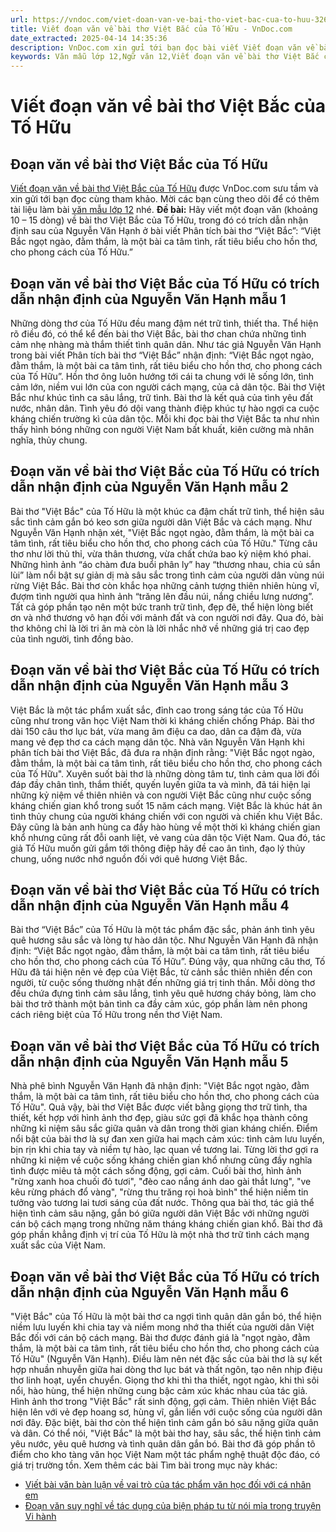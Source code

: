 ```yaml
---
url: https://vndoc.com/viet-doan-van-ve-bai-tho-viet-bac-cua-to-huu-326448
title: Viết đoạn văn về bài thơ Việt Bắc của Tố Hữu - VnDoc.com
date_extracted: 2025-04-14 14:35:36
description: VnDoc.com xin gửi tới bạn đọc bài viết Viết đoạn văn về bài thơ Việt Bắc của Tố Hữu. Mời các bạn cùng tham khảo chi tiết.
keywords: Văn mẫu lớp 12,Ngữ văn 12,Viết đoạn văn về bài thơ Việt Bắc của Tố Hữu,đoạn văn về bài thơ Việt Bắc của Tố Hữu,việt bắc,phân tíc h bài thơ việt bắc,ngữ văn 12 cánh diều,Đoạn văn về bài thơ Việt Bắc của Tố Hữu có trích dẫn nhận định của Nguyễn Văn Hạnh,Việt Bắc ngọt ngào đằm thắm là một bài ca tâm tình rất tiêu biểu cho hồn thơ cho phong cách của Tố Hữu
---
```


# Viết đoạn văn về bài thơ Việt Bắc của Tố Hữu
## Đoạn văn về bài thơ Việt Bắc của Tố Hữu
[Viết đoạn văn về bài thơ Việt Bắc của Tố Hữu](<https://vndoc.com/viet-doan-van-ve-bai-tho-viet-bac-cua-to-huu-326448>) được VnDoc.com sưu tầm và xin gửi tới bạn đọc cùng tham khảo. Mời các bạn cùng theo dõi để có thêm tài liệu làm bài [văn mẫu lớp 12](<https://vndoc.com/van-mau-lop12>) nhé.
**Đề bài:** Hãy viết một đoạn văn \(khoảng 10 – 15 dòng\) về bài thơ Việt Bắc của Tố Hữu, trong đó có trích dẫn nhận định sau của Nguyễn Văn Hạnh ở bài viết Phân tích bài thơ “Việt Bắc”: “Việt Bắc ngọt ngào, đằm thắm, là một bài ca tâm tình, rất tiêu biểu cho hồn thơ, cho phong cách của Tố Hữu.”
## Đoạn văn về bài thơ Việt Bắc của Tố Hữu có trích dẫn nhận định của Nguyễn Văn Hạnh mẫu 1
Những dòng thơ của Tố Hữu đều mang đậm nét trữ tình, thiết tha. Thể hiện rõ điều đó, có thể kể đến bài thơ Việt Bắc, bài thơ chan chứa những tình cảm nhẹ nhàng mà thắm thiết tình quân dân. Như tác giả Nguyễn Văn Hạnh trong bài viết Phân tích bài thơ “Việt Bắc” nhận định: “Việt Bắc ngọt ngào, đằm thắm, là một bài ca tâm tình, rất tiêu biểu cho hồn thơ, cho phong cách của Tố Hữu”. Hồn thơ ông luôn hướng tới cái ta chung với lẽ sống lớn, tình cảm lớn, niềm vui lớn của con người cách mạng, của cả dân tộc. Bài thơ Việt Bắc như khúc tình ca sâu lắng, trữ tình. Bài thơ là kết quả của tình yêu đất nước, nhân dân. Tình yêu đó dội vang thành điệp khúc tự hào ngợi ca cuộc kháng chiến trường kì của dân tộc. Mỗi khi đọc bài thơ Việt Bắc ta như nhìn thấy hình bóng những con người Việt Nam bất khuất, kiên cường mà nhân nghĩa, thủy chung.
## Đoạn văn về bài thơ Việt Bắc của Tố Hữu có trích dẫn nhận định của Nguyễn Văn Hạnh mẫu 2
Bài thơ "Việt Bắc" của Tố Hữu là một khúc ca đậm chất trữ tình, thể hiện sâu sắc tình cảm gắn bó keo sơn giữa người dân Việt Bắc và cách mạng. Như Nguyễn Văn Hạnh nhận xét, "Việt Bắc ngọt ngào, đằm thắm, là một bài ca tâm tình, rất tiêu biểu cho hồn thơ, cho phong cách của Tố Hữu." Từng câu thơ như lời thủ thỉ, vừa thân thương, vừa chất chứa bao kỷ niệm khó phai. Những hình ảnh “áo chàm đưa buổi phân ly” hay “thương nhau, chia củ sắn lùi” làm nổi bật sự giản dị mà sâu sắc trong tình cảm của người dân vùng núi rừng Việt Bắc. Bài thơ còn khắc họa những cảnh tượng thiên nhiên hùng vĩ, đượm tình người qua hình ảnh “trăng lên đầu núi, nắng chiều lưng nương”. Tất cả góp phần tạo nên một bức tranh trữ tình, đẹp đẽ, thể hiện lòng biết ơn và nhớ thương vô hạn đối với mảnh đất và con người nơi đây. Qua đó, bài thơ không chỉ là lời tri ân mà còn là lời nhắc nhở về những giá trị cao đẹp của tình người, tình đồng bào.
## Đoạn văn về bài thơ Việt Bắc của Tố Hữu có trích dẫn nhận định của Nguyễn Văn Hạnh mẫu 3
Việt Bắc là một tác phẩm xuất sắc, đỉnh cao trong sáng tác của Tố Hữu cũng như trong văn học Việt Nam thời kì kháng chiến chống Pháp. Bài thơ dài 150 câu thơ lục bát, vừa mang âm điệu ca dao, dân ca đậm đà, vừa mang vẻ đẹp thơ ca cách mạng dân tộc. Nhà văn Nguyễn Văn Hạnh khi phân tích bài thơ Việt Bắc, đã đưa ra nhận định rằng: "Việt Bắc ngọt ngào, đằm thắm, là một bài ca tâm tình, rất tiêu biểu cho hồn thơ, cho phong cách của Tố Hữu". Xuyên suốt bài thơ là những dòng tâm tư, tình cảm qua lời đối đáp đầy chân tình, thắm thiết, quyến luyến giữa ta và mình, đã tái hiện lại những kỷ niệm về thiên nhiên và con người Việt Bắc cũng như cuộc sống kháng chiến gian khổ trong suốt 15 năm cách mạng. Việt Bắc là khúc hát ân tình thủy chung của người kháng chiến với con người và chiến khu Việt Bắc. Đây cũng là bản anh hùng ca đầy hào hùng về một thời kì kháng chiến gian khổ nhưng cũng rất đỗi oanh liệt, vẻ vang của dân tộc Việt Nam. Qua đó, tác giả Tố Hữu muốn gửi gắm tới thông điệp hãy đề cao ân tình, đạo lý thủy chung, uống nước nhớ nguồn đối với quê hương Việt Bắc.
## Đoạn văn về bài thơ Việt Bắc của Tố Hữu có trích dẫn nhận định của Nguyễn Văn Hạnh mẫu 4
Bài thơ “Việt Bắc” của Tố Hữu là một tác phẩm đặc sắc, phản ánh tình yêu quê hương sâu sắc và lòng tự hào dân tộc. Như Nguyễn Văn Hạnh đã nhận định: “Việt Bắc ngọt ngào, đằm thắm, là một bài ca tâm tình, rất tiêu biểu cho hồn thơ, cho phong cách của Tố Hữu”. Đúng vậy, qua những câu thơ, Tố Hữu đã tái hiện nên vẻ đẹp của Việt Bắc, từ cảnh sắc thiên nhiên đến con người, từ cuộc sống thường nhật đến những giá trị tinh thần. Mỗi dòng thơ đều chứa đựng tình cảm sâu lắng, tình yêu quê hương cháy bỏng, làm cho bài thơ trở thành một bản tình ca đầy cảm xúc, góp phần làm nên phong cách riêng biệt của Tố Hữu trong nền thơ Việt Nam.
## Đoạn văn về bài thơ Việt Bắc của Tố Hữu có trích dẫn nhận định của Nguyễn Văn Hạnh mẫu 5
Nhà phê bình Nguyễn Văn Hạnh đã nhận định: "Việt Bắc ngọt ngào, đằm thắm, là một bài ca tâm tình, rất tiêu biểu cho hồn thơ, cho phong cách của Tố Hữu". Quả vậy, bài thơ Việt Bắc được viết bằng giọng thơ trữ tình, tha thiết, kết hợp với hình ảnh thơ đẹp, giàu sức gợi đã khắc họa thành công những kỉ niệm sâu sắc giữa quân và dân trong thời gian kháng chiến. Điểm nổi bật của bài thơ là sự đan xen giữa hai mạch cảm xúc: tình cảm lưu luyến, bịn rịn khi chia tay và niềm tự hào, lạc quan về tương lai. Từng lời thơ gợi ra những kỉ niệm về cuộc sống kháng chiến gian khổ nhưng cũng đầy nghĩa tình được miêu tả một cách sống động, gợi cảm. Cuối bài thơ, hình ảnh "rừng xanh hoa chuối đỏ tươi", "đèo cao nắng ánh dao gài thắt lưng", "ve kêu rừng phách đổ vàng", "rừng thu trăng rọi hoà bình" thể hiện niềm tin tưởng vào tương lai tươi sáng của đất nước. Thông qua bài thơ, tác giả thể hiện tình cảm sâu nặng, gắn bó giữa người dân Việt Bắc với những người cán bộ cách mạng trong những năm tháng kháng chiến gian khổ. Bài thơ đã góp phần khẳng định vị trí của Tố Hữu là một nhà thơ trữ tình cách mạng xuất sắc của Việt Nam.
## Đoạn văn về bài thơ Việt Bắc của Tố Hữu có trích dẫn nhận định của Nguyễn Văn Hạnh mẫu 6
"Việt Bắc" của Tố Hữu là một bài thơ ca ngợi tình quân dân gắn bó, thể hiện niềm lưu luyến khi chia tay và niềm mong nhớ tha thiết của người dân Việt Bắc đối với cán bộ cách mạng. Bài thơ được đánh giá là "ngọt ngào, đằm thắm, là một bài ca tâm tình, rất tiêu biểu cho hồn thơ, cho phong cách của Tố Hữu" \(Nguyễn Văn Hạnh\). Điều làm nên nét đặc sắc của bài thơ là sự kết hợp nhuần nhuyễn giữa hai dòng thơ lục bát và thất ngôn, tạo nên nhịp điệu thơ linh hoạt, uyển chuyển. Giọng thơ khi thì tha thiết, ngọt ngào, khi thì sôi nổi, hào hùng, thể hiện những cung bậc cảm xúc khác nhau của tác giả. Hình ảnh thơ trong "Việt Bắc" rất sinh động, gợi cảm. Thiên nhiên Việt Bắc hiện lên với vẻ đẹp hoang sơ, hùng vĩ, gắn liền với cuộc sống của người dân nơi đây. Đặc biệt, bài thơ còn thể hiện tình cảm gắn bó sâu nặng giữa quân và dân. Có thể nói, "Việt Bắc" là một bài thơ hay, sâu sắc, thể hiện tình cảm yêu nước, yêu quê hương và tình quân dân gắn bó. Bài thơ đã góp phần tô điểm cho kho tàng văn học Việt Nam một tác phẩm nghệ thuật độc đáo, có giá trị trường tồn.
Xem thêm các bài Tìm bài trong mục này khác:
  * [Viết bài văn bàn luận về vai trò của tác phẩm văn học đối với cá nhân em](</viet-bai-van-ban-luan-ve-vai-tro-cua-tac-pham-van-hoc-doi-voi-ca-nhan-em-326450>)
  * [Đoạn văn suy nghĩ về tác dụng của biện pháp tu từ nói mỉa trong truyện Vi hành](</doan-van-suy-nghi-ve-tac-dung-cua-bien-phap-tu-tu-noi-mia-trong-truyen-vi-hanh-335013>)

